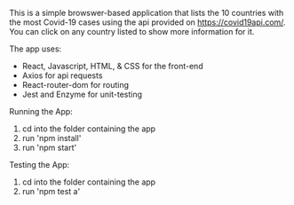 This is a simple browswer-based application that lists the 
10 countries with the most Covid-19 cases using the api
provided on https://covid19api.com/. You can click on any 
country listed to show more information for it.

The app uses:
- React, Javascript, HTML, & CSS for the front-end
- Axios for api requests
- React-router-dom for routing
- Jest and Enzyme for unit-testing

Running the App:
1. cd into the folder containing the app
2. run 'npm install'
3. run 'npm start'

Testing the App:
1. cd into the folder containing the app
2. run 'npm test a'
